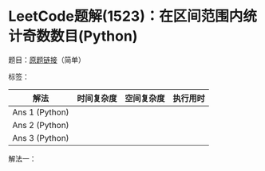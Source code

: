 # LeetCode题解(1523)：在区间范围内统计奇数数目(Python)

题目：[原题链接](https://leetcode-cn.com/problems/count-odd-numbers-in-an-interval-range/)（简单）

标签：

| 解法           | 时间复杂度 | 空间复杂度 | 执行用时 |
| -------------- | ---------- | ---------- | -------- |
| Ans 1 (Python) |            |            |          |
| Ans 2 (Python) |            |            |          |
| Ans 3 (Python) |            |            |          |

解法一：

